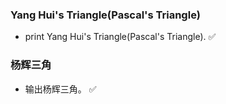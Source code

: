 ### Yang Hui's Triangle(Pascal's Triangle)

- print Yang Hui's Triangle(Pascal's Triangle). :white_check_mark:


### 杨辉三角

- 输出杨辉三角。 :white_check_mark:
